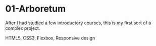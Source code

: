 # 01-Arboretum

After I had studied a few introductory courses, this is my first sort of a complex project.

HTML5, CSS3, Flexbox, Responsive design
